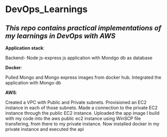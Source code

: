 # **DevOps_Learnings**

## *This repo contains practical implementations of my learnings in DevOps with AWS*

**Application stack**:

Backend- Node js-express js application with Mondgo db as database

**Docker**:

Pulled Mongo and Mongo express images from docker hub. Integrated the application with Mongo db

**AWS**:

Created a VPC with Public and Private subnets. 
Provisioned an EC2 instance in each of those subnets. 
Made a connection to the private EC2 instance through the public EC2 instance.
Uploaded the app image I build with my code into the aws public ec2 instance using WinSCP file transfering, from there to my private instance.
Now installed docker in my private instance and executed the api
